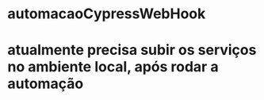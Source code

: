 # automacaoCypressWebHook

# atualmente precisa subir os serviços no ambiente local, após rodar a automação
